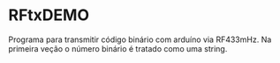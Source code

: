 ﻿# RFtxDEMO
Programa para transmitir código binário com arduíno via RF433mHz.
Na primeira veção o número binário é tratado como uma string.
